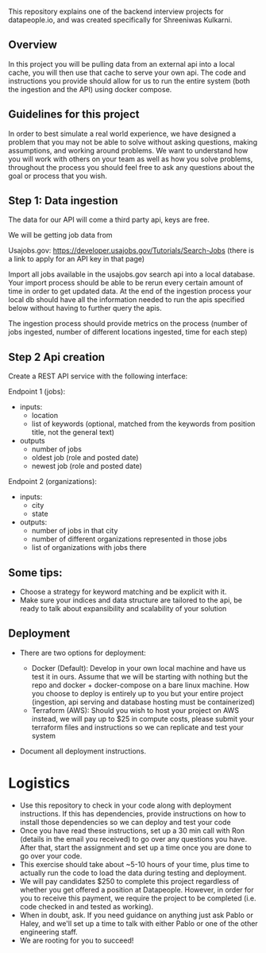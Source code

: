 This repository explains one of the backend interview projects for datapeople.io, and was created specifically for Shreeniwas Kulkarni. 

## Overview

In this project you will be pulling data from an external api into a local cache, you will then use that cache to serve your own api. The code and instructions you provide should allow for us to run the entire system (both the ingestion and the API) using docker compose. 

## Guidelines for this project

In order to best simulate a real world experience, we have designed a problem that you may not be able to
solve without asking questions, making assumptions, and working around problems. We want to understand how you
will work with others on your team as well as how you solve problems, throughout the process you should feel free to 
ask any questions about the goal or process that you wish.

## Step 1: Data ingestion

The data for our API will come a third party api, keys are free.

We will be getting job data from 

Usajobs.gov: https://developer.usajobs.gov/Tutorials/Search-Jobs (there is a link to apply for an API key in that page)


Import all jobs available in the usajobs.gov search api into a local database. Your import process should be able to be rerun every certain amount of time in order to get updated data. At the end of the ingestion process your local db should have all the information needed to run the apis specified below without having to further query the apis. 

The ingestion process should provide metrics on the process (number of jobs ingested, number of different locations ingested, time for each step)

## Step 2 Api creation

Create a REST API service with the following interface:

Endpoint 1 (jobs):
- inputs:
  - location
  - list of keywords (optional, matched from the keywords from position title, not the general text)
- outputs
  - number of jobs
  - oldest job (role and posted date)
  - newest job (role and posted date)

Endpoint 2 (organizations):
- inputs:
  - city
  - state
- outputs:
  - number of jobs in that city 
  - number of different organizations represented in those jobs
  - list of organizations with jobs there

## Some tips:
- Choose a strategy for keyword matching and be explicit with it.
- Make sure your indices and data structure are tailored to the api, be ready to talk about expansibility and scalability of your solution

## Deployment

- There are two options for deployment:
  - Docker (Default): Develop in your own local machine and have us test it in ours. Assume that we will be starting with nothing but the repo and docker + docker-compose on a bare linux machine. How you choose to deploy is entirely up to you but your entire project (ingestion, api serving and database hosting must be containerized)
  - Terraform (AWS): Should you wish to host your project on AWS instead, we will pay up to $25 in compute costs, please submit your terraform files and instructions so we can replicate and test your system

- Document all deployment instructions. 

# Logistics
- Use this repository to check in your code along with deployment instructions. If this has dependencies, provide instructions on how to install those dependencies so we can deploy and test your code
- Once you have read these instructions, set up a 30 min call with Ron (details in the email you received) to go over any questions you have. After that, start the assignment and set up a time once you are done to go over your code. 
- This exercise should take about ~5-10 hours of your time, plus time to actually run the code to load the data during testing and deployment.
- We will pay candidates $250 to complete this project regardless of whether you get offered a position at Datapeople. However, in order for you to receive this payment, we require the project to be completed (i.e. code checked in and tested as working).
- When in doubt, ask. If you need guidance on anything just ask Pablo or Haley, and we'll set up a time to talk with either Pablo or one of the other engineering staff.
- We are rooting for you to succeed!
